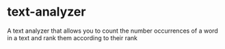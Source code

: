# text-analyzer
 A text analyzer that allows you to count the number occurrences of a word in a text and rank them according to their rank
